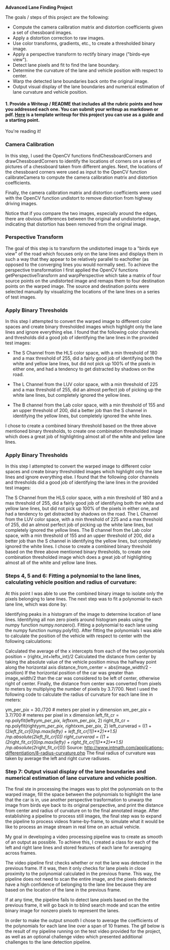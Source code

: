 **Advanced Lane Finding Project**

The goals / steps of this project are the following:

* Compute the camera calibration matrix and distortion coefficients given a set of chessboard images.
* Apply a distortion correction to raw images.
* Use color transforms, gradients, etc., to create a thresholded binary image.
* Apply a perspective transform to rectify binary image ("birds-eye view").
* Detect lane pixels and fit to find the lane boundary.
* Determine the curvature of the lane and vehicle position with respect to center.
* Warp the detected lane boundaries back onto the original image.
* Output visual display of the lane boundaries and numerical estimation of lane curvature and vehicle position.

#### 1. Provide a Writeup / README that includes all the rubric points and how you addressed each one.  You can submit your writeup as markdown or pdf.  [Here](https://github.com/udacity/CarND-Advanced-Lane-Lines/blob/master/writeup_template.md) is a template writeup for this project you can use as a guide and a starting point.  

You're reading it!

### Camera Calibration
In this step, I used the OpenCV functions findChessboardCorners and drawChessboardCorners to identify the locations of corners on a series of pictures of a chessboard taken from different angles.
Next, the locations of the chessboard corners were used as input to the OpenCV function calibrateCamera to compute the camera calibration matrix and distortion coefficients.

Finally, the camera calibration matrix and distortion coefficients were used with the OpenCV function undistort to remove distortion from highway driving images.

Notice that if you compare the two images, especially around the edges, there are obvious differences between the original and undistorted image, indicating that distortion has been removed from the original image.

### Perspective Transform
The goal of this step is to transform the undistorted image to a "birds eye view" of the road which focuses only on the lane lines and displays them in such a way that they appear to be relatively parallel to eachother (as opposed to the converging lines you would normally see). To achieve the perspective transformation I first applied the OpenCV functions getPerspectiveTransform and warpPerspective which take a matrix of four source points on the undistorted image and remaps them to four destination points on the warped image. The source and destination points were selected manually by visualizing the locations of the lane lines on a series of test images.

### Apply Binary Thresholds
In this step I attempted to convert the warped image to different color spaces and create binary thresholded images which highlight only the lane lines and ignore everything else. I found that the following color channels and thresholds did a good job of identifying the lane lines in the provided test images:

* The S Channel from the HLS color space, with a min threshold of 180 and a max threshold of 255, did a fairly good job of identifying both the white and yellow lane lines, but did not pick up 100% of the pixels in either one, and had a tendency to get distracted by shadows on the road.

* The L Channel from the LUV color space, with a min threshold of 225 and a max threshold of 255, did an almost perfect job of picking up the white lane lines, but completely ignored the yellow lines.

* The B channel from the Lab color space, with a min threshold of 155 and an upper threshold of 200, did a better job than the S channel in identifying the yellow lines, but completely ignored the white lines.

I chose to create a combined binary threshold based on the three above mentioned binary thresholds, to create one combination thresholded image which does a great job of highlighting almost all of the white and yellow lane lines.

### Apply Binary Thresholds

In this step I attempted to convert the warped image to different color spaces and create binary thresholded images which highlight only the lane lines and ignore everything else. I found that the following color channels and thresholds did a good job of identifying the lane lines in the provided test images:

The S Channel from the HLS color space, with a min threshold of 180 and a max threshold of 255, did a fairly good job of identifying both the white and yellow lane lines, but did not pick up 100% of the pixels in either one, and had a tendency to get distracted by shadows on the road.
The L Channel from the LUV color space, with a min threshold of 225 and a max threshold of 255, did an almost perfect job of picking up the white lane lines, but completely ignored the yellow lines.
The B channel from the Lab color space, with a min threshold of 155 and an upper threshold of 200, did a better job than the S channel in identifying the yellow lines, but completely ignored the white lines.
I chose to create a combined binary threshold based on the three above mentioned binary thresholds, to create one combination thresholded image which does a great job of highlighting almost all of the white and yellow lane lines.

### Steps 4, 5 and 6: Fitting a polynomial to the lane lines, calculating vehicle position and radius of curvature:
At this point I was able to use the combined binary image to isolate only the pixels belonging to lane lines. The next step was to fit a polynomial to each lane line, which was done by:

Identifying peaks in a histogram of the image to determine location of lane lines.
Identifying all non zero pixels around histogram peaks using the numpy function numpy.nonzero().
Fitting a polynomial to each lane using the numpy function numpy.polyfit().
After fitting the polynomials I was able to calculate the position of the vehicle with respect to center with the following calculations:

Calculated the average of the x intercepts from each of the two polynomials position = (rightx_int+leftx_int)/2
Calculated the distance from center by taking the absolute value of the vehicle position minus the halfway point along the horizontal axis distance_from_center = abs(image_width/2 - position)
If the horizontal position of the car was greater than image_width/2 than the car was considered to be left of center, otherwise right of center.
Finally, the distance from center was converted from pixels to meters by multiplying the number of pixels by 3.7/700.
Next I used the following code to calculate the radius of curvature for each lane line in meters:

ym_per_pix = 30./720 # meters per pixel in y dimension
xm_per_pix = 3.7/700 # meteres per pixel in x dimension
left_fit_cr = np.polyfit(lefty*ym_per_pix, leftx*xm_per_pix, 2)
right_fit_cr = np.polyfit(righty*ym_per_pix, rightx*xm_per_pix, 2)
left_curverad = ((1 + (2*left_fit_cr[0]*np.max(lefty) + left_fit_cr[1])**2)**1.5) \
                             /np.absolute(2*left_fit_cr[0])
right_curverad = ((1 + (2*right_fit_cr[0]*np.max(lefty) + right_fit_cr[1])**2)**1.5) \
                                /np.absolute(2*right_fit_cr[0])
Source: http://www.intmath.com/applications-differentiation/8-radius-curvature.php
The final radius of curvature was taken by average the left and right curve radiuses.

### Step 7: Output visual display of the lane boundaries and numerical estimation of lane curvature and vehicle position.
The final ste in processing the images was to plot the polynomials on to the warped image, fill the space between the polynomials to highlight the lane that the car is in, use another perspective trasformation to unwarp the image from birds eye back to its original perspective, and print the distance from center and radius of curvature on to the final annotated image.
After establishing a pipeline to process still images, the final step was to expand the pipeline to process videos frame-by-frame, to simulate what it would be like to process an image stream in real time on an actual vehicle.

My goal in developing a video processing pipeline was to create as smooth of an output as possible. To achieve this, I created a class for each of the left and right lane lines and stored features of each lane for averaging across frames.

The video pipeline first checks whether or not the lane was detected in the previous frame. If it was, then it only checks for lane pixels in close proximity to the polynomial calculated in the previous frame. This way, the pipeline does not need to scan the entire image, and the pixels detected have a high confidence of belonging to the lane line because they are based on the location of the lane in the previous frame.

If at any time, the pipeline fails to detect lane pixels based on the the previous frame, it will go back in to blind search mode and scan the entire binary image for nonzero pixels to represent the lanes.

In order to make the output smooth I chose to average the coefficients of the polynomials for each lane line over a span of 10 frames. The gif below is the result of my pipeline running on the test video provided for the project, as well as an optional challenge video which presented additional challenges to the lane detection pipeline.
